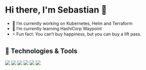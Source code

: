 # Hi there, I'm Sebastian 👋

- 🔭 I’m currently working on Kubernetes, Helm and Terraform
- 🌱 I’m currently learning HashiCorp Waypoint
- ⚡ Fun fact: You can’t buy happiness, but you can buy a lift pass.

## 🔧 Technologies & Tools
![](https://img.shields.io/badge/Editor-IntelliJ_IDEA-informational?style=flat&logo=intellij-idea&logoColor=white&color=red)
![](https://img.shields.io/badge/Code-Golang-informational?style=flat&logo=go&logoColor=white&color=green)
![](https://img.shields.io/badge/Code-npm-informational?style=flat&logo=npm&logoColor=white&color=green)
![](https://img.shields.io/badge/Tools-Docker-informational?style=flat&logo=docker&logoColor=white&color=blue)
![](https://img.shields.io/badge/Tools-Kubernetes-informational?style=flat&logo=kubernetes&logoColor=white&color=blue)
![](https://img.shields.io/badge/Shell-ZSH-informational?style=flat&logoColor=white&color=purple)
